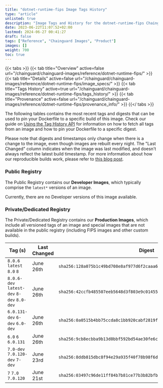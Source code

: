 ```yaml
---
title: "dotnet-runtime-fips Image Tags History"
type: "article"
unlisted: true
description: "Image Tags and History for the dotnet-runtime-fips Chainguard Image"
date: 2023-06-22T11:07:52+02:00
lastmod: 2024-06-27 00:41:27
draft: false
tags: ["Reference", "Chainguard Images", "Product"]
images: []
weight: 700
toc: true
---
```


{{< tabs >}}
{{< tab title="Overview" active=false url="/chainguard/chainguard-images/reference/dotnet-runtime-fips/" >}}
{{< tab title="Details" active=false url="/chainguard/chainguard-images/reference/dotnet-runtime-fips/image_specs/" >}}
{{< tab title="Tags History" active=true url="/chainguard/chainguard-images/reference/dotnet-runtime-fips/tags_history/" >}}
{{< tab title="Provenance" active=false url="/chainguard/chainguard-images/reference/dotnet-runtime-fips/provenance_info/" >}}
{{</ tabs >}}

The following tables contains the most recent tags and digests that can be used to pin your Dockerfile to a specific build of this image. Check our guide on [Using the Tag History API](/chainguard/chainguard-images/using-the-tag-history-api/) for information on how to fetch all tags from an image and how to pin your Dockerfile to a specific digest.

Please note that digests and timestamps only change when there is a change to the image, even though images are rebuilt every night. The "Last Changed" column indicates when the image was last modified, and doesn't always reflect the latest build timestamp. For more information about how our reproducible builds work, please refer to [this blog post](https://www.chainguard.dev/unchained/reproducing-chainguards-reproducible-image-builds).

### Public Registry
The Public Registry contains our **Developer Images**, which typically comprise the `latest*` versions of an image.

Currently, there are no Developer versions of this image available.

### Private/Dedicated Registry
The Private/Dedicated Registry contains our **Production Images**, which include all versioned tags of an image and special images that are not available in the public registry (including FIPS images and other custom builds).

| Tag (s)                                     | Last Changed | Digest                                                                    |
|---------------------------------------------|--------------|---------------------------------------------------------------------------|
|  `8.0.6` `latest` `8.0` `8`                 | June 26th    | `sha256:128a075b1c49bd708e8af977d6f2caaa63b5285cc7383f3b57e0dcee820e44c1` |
|  `8.0.6-dev` `latest-dev` `8-dev` `8.0-dev` | June 26th    | `sha256:42ccfb485507eeb5648d3f803e9c01455c4b1e735f152a0c4493a08796b46aad` |
|  `6.0.131-dev` `6-dev` `6.0-dev`            | June 26th    | `sha256:0a0515b4bb75ccda8c1bb920cabf2819fa932cdb3f0051b70199aeb01b23f987` |
|  `6.0` `6` `6.0.131`                        | June 26th    | `sha256:9cb8ecbba9b13d0bbf592bd54ae30fe6c783fc6e763e98e051230fb775a72f6b` |
|  `7.0-dev` `7.0.120-dev` `7-dev`            | June 23rd    | `sha256:8ddb815dbc8f94e29a935f40f78b98f6dc7eab42bcaf4fe4b35712a764efe5ae` |
|  `7` `7.0` `7.0.120`                        | June 21st    | `sha256:03497c96de11ff84b7b81ce77b3b82bfb357c3e43ac6bd7c13ff9798247fda2d` |

